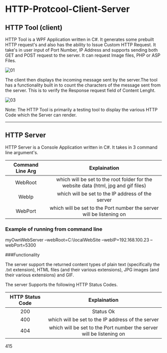 # HTTP-Protcool-Client-Server

## HTTP Tool (client)
HTTP Tool is a WPF Application written in C#. It generates some prebuilt HTTP request's and also has the ability to Issue Custom HTTP Request.
It take's in user input of Port Number, IP Address and supports sending both GET and POST request to the server. It can request Image files,
PHP or ASP Files. 

![01](https://user-images.githubusercontent.com/16788406/147656751-da9e2d35-9f30-4111-8c9a-bba0341ee504.PNG)

The client then displays the incoming message sent by the server.The tool has a functionality built in
to count the characters of the message sent from the server. This is to verify the Response request field of 
Content Lenght.

![03](https://user-images.githubusercontent.com/16788406/147657296-00362032-1790-4b8c-b4f2-131ca83a4fc8.PNG)

Note: The HTTP Tool is primarily a testing tool to display the various HTTP Code which the Server can render. 

---
## HTTP Server 
HTTP Server is a Console Application written in C#. It takes in 3 command line argument's.
 
| Command Line Arg  | Explaination                                                                                |
| :---------------: | :-----------------------------------------------------------------------------------------: |
|      WebRoot      |     which will be set to the root folder for the website data (html, jpg and gif files)     | 
|      WebIp        |     which will be set to the IP address of the server                                       |   
|      WebPort      |     which will be set to the Port number the server will be listening on                    | 

### Example of running from command line
myOwnWebServer –webRoot=C:\localWebSite –webIP=192.168.100.23 –webPort=5300

###Functionality

The server support the returned content types of plain text (specifically the .txt extension),
HTML files (and their various extensions), JPG images (and their various extensions) and GIF.

The server Supports the following HTTP Status Codes.

| HTTP Status Code  | Explaination                                                                                |
| :---------------: | :-----------------------------------------------------------------------------------------: |
|      200          |     Status Ok     | 
|      400          |     which will be set to the IP address of the server                                       |   
|      404          |     which will be set to the Port number the server will be listening on                    | 
415
